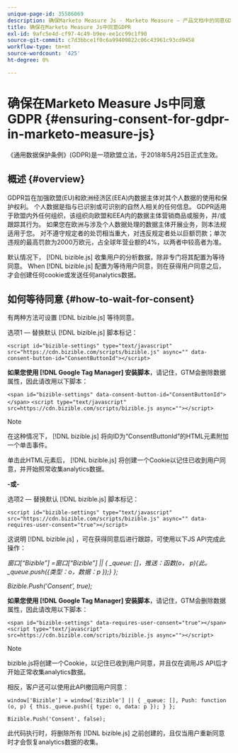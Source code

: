 ```yaml
---
unique-page-id: 35586069
description: 确保Marketo Measure Js - Marketo Measure — 产品文档中的同意GDPR
title: 确保在Marketo Measure Js中同意GDPR
exl-id: 9afc5e4d-cf97-4c49-b9ee-ee1cc99c1f90
source-git-commit: c7d3bbce1f0c6a99409822c06c43961c93cd9458
workflow-type: tm+mt
source-wordcount: '425'
ht-degree: 0%

---
```


# 确保在Marketo Measure Js中同意GDPR {#ensuring-consent-for-gdpr-in-marketo-measure-js}

《通用数据保护条例》(GDPR)是一项欧盟立法，于2018年5月25日正式生效。

## 概述 {#overview}

GDPR旨在加强欧盟(EU)和欧洲经济区(EEA)内数据主体对其个人数据的使用和保护权利。 个人数据是指与已识别或可识别的自然人相关的任何信息。 GDPR适用于欧盟内外任何组织，该组织向欧盟和EEA内的数据主体营销商品或服务，并/或跟踪其行为。 如果您在欧洲与涉及个人数据处理的数据主体开展业务，则本法规适用于您。 对不遵守规定者的处罚相当重大，对违反规定者处以巨额罚款；单次违规的最高罚款为2000万欧元，占全球年营业额的4%，以两者中较高者为准。

默认情况下， [!DNL bizible.js] 收集用户的分析数据，除非专门将其配置为等待同意。 When [!DNL bizible.js] 配置为等待用户同意，则在获得用户同意之后，才会创建任何cookie或发送任何analytics数据。

## 如何等待同意 {#how-to-wait-for-consent}

有两种方法可设置 [!DNL bizible.js] 等待同意。

选项1 — 替换默认 [!DNL bizible.js] 脚本标记：

`<script id="bizible-settings" type="text/javascript" src="https://cdn.bizible.com/scripts/bizible.js" async="" data-consent-button-id="ConsentButtonId"></script>`

**如果您使用 [!DNL Google Tag Manager] 安装脚本**，请记住，GTM会删除数据属性，因此请改用以下脚本：

`<span id="bizible-settings" data-consent-button-id="ConsentButtonId"></span>`
`<script type="text/javascript" src=https://cdn.bizible.com/scripts/bizible.js async=""></script>`

>[!NOTE]
>
>在这种情况下， [!DNL bizible.js] 将向ID为“ConsentButtonId”的HTML元素附加一个单击事件。

单击此HTML元素后， [!DNL bizible.js] 将创建一个Cookie以记住已收到用户同意，并开始照常收集analytics数据。

**-或-**

选项2 — 替换默认 [!DNL bizible.js] 脚本标记：

`<script id="bizible-settings" type="text/javascript" src="https://cdn.bizible.com/scripts/bizible.js" async="" data-requires-user-consent="true"></script>`

这说明 [!DNL bizible.js] ，可在获得同意后进行跟踪，可使用以下JS API完成此操作：

*窗口[“Bizible”] =窗口[“Bizible”] || { _queue: []，推送：函数(o， p){此。_queue.push({类型：o，数据：p });} };*

*Bizible.Push(&#39;Consent&#39;, true);*

**如果您使用 [!DNL Google Tag Manager] 安装脚本**，请记住，GTM会删除数据属性，因此请改用以下脚本：

`<span id="bizible-settings" data-requires-user-consent="true"></span>`
`<script type="text/javascript" src=https://cdn.bizible.com/scripts/bizible.js async=""></script>`

>[!NOTE]
>
>bizible.js将创建一个Cookie，以记住已收到用户同意，并且仅在调用JS API后才开始正常收集analytics数据。

相反，客户还可以使用此API撤回用户同意：

`window['Bizible'] = window['Bizible'] || { _queue: [], Push: function (o, p) { this._queue.push({ type: o, data: p }); } };`

`Bizible.Push('Consent', false);`

此代码执行时，将删除所有 [!DNL bizible.js] 之前创建的，且仅当用户重新同意时才会恢复analytics数据的收集。
